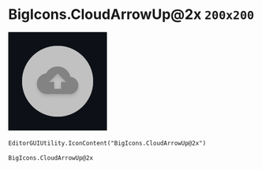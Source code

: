 # BigIcons.CloudArrowUp@2x `200x200`
<img src="/img/BigIcons.CloudArrowUp@2x.png" width=200 height=200>

``` CSharp
EditorGUIUtility.IconContent("BigIcons.CloudArrowUp@2x")
```
```
BigIcons.CloudArrowUp@2x
```
